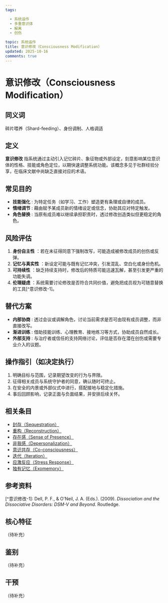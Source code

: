 ```yaml
---
tags:

  - 系统运作
  - 多重意识体
  - 解离
  - 创伤

topic: 系统运作
title: 意识修改（Consciousness Modification）
updated: 2025-10-16
comments: true
---
```


# 意识修改（Consciousness Modification）

## 同义词

碎片喂养（Shard-feeding）、身份调制、人格调适

## 定义

**意识修改** 指系统通过主动引入记忆碎片、象征物或外部设定，刻意影响某位意识体的性格、技能或角色定位，以期快速调整系统功能。该概念多见于社群经验分享，在临床文献中尚缺乏直接对应的术语。

## 常见目的

- **技能强化** : 为特定任务（如学习、工作）塑造更有条理或自律的成员。
- **情绪调节** : 藉由赋予某成员新的情绪设定或信念，协助其应对特定触发。
- **角色替换** : 当原有成员难以继续承担职责时，透过修改创造类似但更稳定的角色。

## 风险评估

1. **身份自主性** ：若在未征得同意下强制改写，可能造成被修改成员的创伤或反弹。
1. **记忆与真实性** ：新设定可能与既有记忆冲突，引发混乱、空白化或身份危机。
1. **可持续性** ：缺乏持续支持时，修改后的特质可能迅速瓦解，甚至引发更严重的功能失调。
1. **伦理疑虑** ：系统需要讨论修改是否符合共同价值，避免把成员视为可随意替换的工具[^意识修改-1]。

## 替代方案

- **内部协商** : 透过会议或调解角色，讨论当前需求是否可由现有成员调整，而非直接改写。
- **渐进训练** : 借助技能训练、心理教育、接地练习等方式，协助成员自然成长。
- **外部支持** : 与治疗者或信任的支持网络讨论，评估是否存在潜在创伤或需要专业介入的议题。

## 操作指引（如决定执行）

1. 明确目标与范围，记录期望改变的行为与界限。
1. 征得相关成员与系统守护者的同意，确认随时可终止。
1. 在安全的内景或外部仪式中进行，搭配接地与稳定化措施。
1. 事后回顾影响，记录正面与负面结果，并安排后续关怀。

## 相关条目

- [封存（Sequestration）](Sequestration.md)
- [重构（Reconstruction）](Reconstruction.md)
- [存在感（Sense of Presence）](Sense-Of-Presence.md)
- [非我感（Depersonalization）](Not-Me-Feeling.md)
- [意识共存（Co-consciousness）](Co-Consciousness.md)
- [迭代（Iteration）](Iteration.md)
- [应激反应（Stress Response）](Stress-Response.md)
- [独有记忆（Exomemory）](Exomemory.md)

## 参考资料

\[^意识修改-1\]: Dell, P. F., & O'Neil, J. A. (Eds.). (2009). *Dissociation and the Dissociative Disorders: DSM-V and Beyond*. Routledge.

## 核心特征

（待补充）

## 鉴别

（待补充）

## 干预

（待补充）
